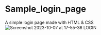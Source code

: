 # Sample_login_page
A simple login page made with HTML &amp; CSS
![Screenshot 2023-10-07 at 17-55-36 LOGIN](https://github.com/Lycan-Xx/Sample_login_page/assets/69519271/5b3c59da-ae49-4806-9adb-a79445249090)